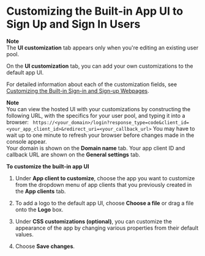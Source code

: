 # Customizing the Built\-in App UI to Sign Up and Sign In Users<a name="cognito-user-pools-ux"></a>

**Note**  
The **UI customization** tab appears only when you're editing an existing user pool\.

On the **UI customization** tab, you can add your own customizations to the default app UI\.

For detailed information about each of the customization fields, see [Customizing the Built\-in Sign\-in and Sign\-up Webpages](cognito-user-pools-app-ui-customization.md)\.

**Note**  
You can view the hosted UI with your customizations by constructing the following URL, with the specifics for your user pool, and typing it into a browser: ` https://<your_domain>/login?response_type=code&client_id=<your_app_client_id>&redirect_uri=<your_callback_url>` You may have to wait up to one minute to refresh your browser before changes made in the console appear\.  
Your domain is shown on the **Domain name** tab\. Your app client ID and callback URL are shown on the **General settings** tab\.

**To customize the built\-in app UI**

1. Under **App client to customize**, choose the app you want to customize from the dropdown menu of app clients that you previously created in the **App clients** tab\.

1. To add a logo to the default app UI, choose **Choose a file** or drag a file onto the **Logo** box\.

1. Under **CSS customizations \(optional\)**, you can customize the appearance of the app by changing various properties from their default values\.

1. Choose **Save changes**\.